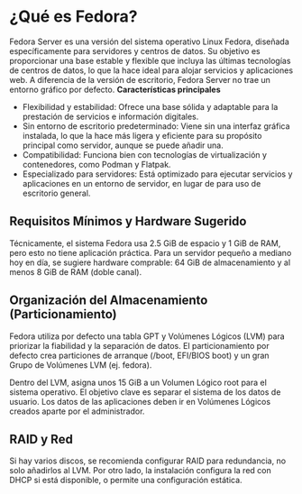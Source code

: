 # ¿Qué es Fedora?
Fedora Server es una versión del sistema operativo Linux Fedora, diseñada específicamente para servidores y centros de datos. Su objetivo es proporcionar una base estable y flexible que incluya las últimas tecnologías de centros de datos, lo que la hace ideal para alojar servicios y aplicaciones web. A diferencia de la versión de escritorio, Fedora Server no trae un entorno gráfico 
por defecto.
**Características principales**
- Flexibilidad y estabilidad: Ofrece una base sólida y adaptable para la prestación de servicios e información digitales. 
- Sin entorno de escritorio predeterminado: Viene sin una interfaz gráfica instalada, lo que la hace más ligera y eficiente para su propósito principal como servidor, aunque se puede añadir una. 
- Compatibilidad: Funciona bien con tecnologías de virtualización y contenedores, como Podman y Flatpak. 
- Especializado para servidores: Está optimizado para ejecutar servicios y aplicaciones en un entorno de servidor, en lugar de para uso de escritorio general. 

## Requisitos Mínimos y Hardware Sugerido

Técnicamente, el sistema Fedora usa 2.5 GiB de espacio y 1 GiB de RAM, pero esto no tiene aplicación práctica. Para un servidor pequeño a mediano hoy en día, se sugiere hardware comprable: 64 GiB de almacenamiento y al menos 8 GiB de RAM (doble canal).

## Organización del Almacenamiento (Particionamiento)

Fedora utiliza por defecto una tabla GPT y Volúmenes Lógicos (LVM) para priorizar la fiabilidad y la separación de datos. El particionamiento por defecto crea particiones de arranque (/boot, EFI/BIOS boot) y un gran Grupo de Volúmenes LVM (ej. fedora).

Dentro del LVM, asigna unos 15 GiB a un Volumen Lógico root para el sistema operativo. El objetivo clave es separar el sistema de los datos de usuario. Los datos de las aplicaciones deben ir en Volúmenes Lógicos creados aparte por el administrador.

## RAID y Red
Si hay varios discos, se recomienda configurar RAID para redundancia, no solo añadirlos al LVM. Por otro lado, la instalación configura la red con DHCP si está disponible, o permite una configuración estática.
